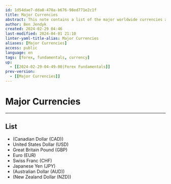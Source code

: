 ```yaml
---
id: 1d54dae7-dda0-470a-b676-98ed771e2c1f
title: Major Currencies
abstract: This note contains a list of the major worldwide currencies and their acronym.
author: Ben Jendyk
created: 2024-02-29 04:46
last-modified: 2024-04-01 21:10
linter-yaml-title-alias: Major Currencies
aliases: [Major Currencies]
access: public
language: en
tags: [forex, fundamentals, currency]
up:
  - [[2024-02-29-04-49-00|Forex Fundamentals]]
prev-version:
  - [[Major Currencies]]
---
```


# Major Currencies

--- 

## List

- (Canadian Dollar (CAD))
- United States Dollar (USD)
- Great Britain Pound (GBP)
- Euro (EUR)
- Swiss Franc (CHF)
- Japanese Yen (JPY)
- (Australian Dollar (AUD))
- (New Zealand Dollar (NZD))  
